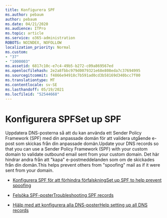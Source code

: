 ```yaml
---
title: Konfigurera SPF
ms.author: pebaum
author: pebaum
ms.date: 04/21/2020
ms.audience: ITPro
ms.topic: article
ms.service: o365-administration
ROBOTS: NOINDEX, NOFOLLOW
localization_priority: Normal
ms.custom:
- "37"
- "1000003"
ms.assetid: 6817c10c-e7c4-49b5-b272-c09a869567ed
ms.openlocfilehash: 2e2a8fbbc979d0079321e68e808eda7c37694995
ms.sourcegitcommit: f4866e94918c7b591ad0cd3b58169d340bcc7f00
ms.translationtype: MT
ms.contentlocale: sv-SE
ms.lasthandoff: 05/19/2021
ms.locfileid: "52544668"
---
```

# <a name="set-up-spf"></a><span data-ttu-id="c1f1e-102">Konfigurera SPF</span><span class="sxs-lookup"><span data-stu-id="c1f1e-102">Set up SPF</span></span>

<span data-ttu-id="c1f1e-103">Uppdatera DNS-posterna så att du kan använda ett Sender Policy Framework (SPF) med din anpassade domän för att validera utgående e-post som skickas från din anpassade domän.</span><span class="sxs-lookup"><span data-stu-id="c1f1e-103">Update your DNS records so that you can use a Sender Policy Framework (SPF) with your custom domain to validate outbound email sent from your custom domain.</span></span> <span data-ttu-id="c1f1e-104">Det här hindrar andra från att "kapa" e-postmeddelanden som om de skickades från din domän.</span><span class="sxs-lookup"><span data-stu-id="c1f1e-104">This helps prevent others from "spoofing" mail as if it were sent from your domain.</span></span>
  
- [<span data-ttu-id="c1f1e-105">Konfigurera SPF för att förhindra förfalskning</span><span class="sxs-lookup"><span data-stu-id="c1f1e-105">Set up SPF to help prevent spoofing</span></span>](/microsoft-365/security/office-365-security/set-up-spf-in-office-365-to-help-prevent-spoofing)

- [<span data-ttu-id="c1f1e-106">Felsöka SPF-poster</span><span class="sxs-lookup"><span data-stu-id="c1f1e-106">Troubleshooting SPF records</span></span>](/microsoft-365/security/office-365-security/how-office-365-uses-spf-to-prevent-spoofing#SPFTroubleshoot)

- [<span data-ttu-id="c1f1e-107">Hjälp med att konfigurera alla DNS-poster</span><span class="sxs-lookup"><span data-stu-id="c1f1e-107">Help setting up all DNS records</span></span>](/microsoft-365/admin/get-help-with-domains/create-dns-records-at-any-dns-hosting-provider)

